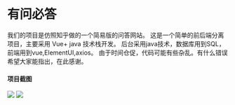 # 有问必答

我们的项目是仿照知乎做的一个简易版的问答网站。
这是一个简单的前后端分离项目，主要采用 Vue+ java 技术栈开发。
后台采用java技术，数据库用到SQL，前端用到vue,ElementUI,axios。
由于时间仓促，代码可能有些杂乱。有什么错误希望大家能指出，在此感谢。

#### 项目截图

 ![](./image/image-20210107151053285.png)
 ![](./image/image-20210107151147673.png)